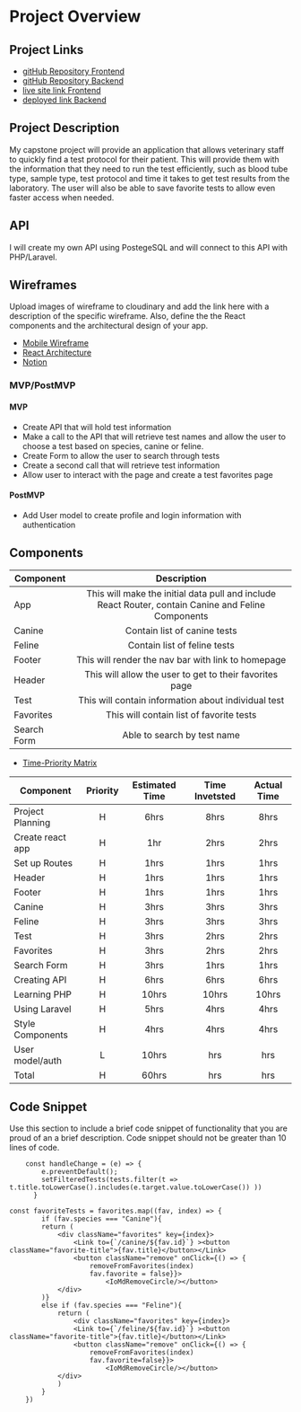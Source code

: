 # Project Overview

## Project Links

- [gitHub Repository Frontend](https://github.com/monicamclaughlan/vetTest)
- [gitHub Repository Backend]()
- [live site link Frontend]()
- [deployed link Backend]()

## Project Description

My capstone project will provide an application that allows veterinary staff to quickly find a test protocol for their patient.  This will provide them with the information that they need to run the test efficiently, such as blood tube type, sample type, test protocol and time it takes to get test results from the laboratory.  The user will also be able to save favorite tests to allow even faster access when needed.  

## API

I will create my own API using PostegeSQL and will connect to this API with PHP/Laravel.


## Wireframes

Upload images of wireframe to cloudinary and add the link here with a description of the specific wireframe. Also, define the the React components and the architectural design of your app.

- [Mobile Wireframe](https://www.figma.com/file/xGK6RSM7KjqxYdO2cHWhZG/vetTest?node-id=0%3A1)
- [React Architecture](https://www.figma.com/file/uN1LaNW7B8lpvgy3dTHAtb/React-vetTest?node-id=0%3A1)
- [Notion](https://www.notion.so/GA-Unit-4-Capstone-71f6f291ac024ab7996ee096268d97e1)

### MVP/PostMVP 

#### MVP 

- Create API that will hold test information
- Make a call to the API that will retrieve test names and allow the user to choose a test based on species, canine or feline.  
- Create Form to allow the user to search through tests
- Create a second call that will retrieve test information
- Allow user to interact with the page and create a test favorites page

#### PostMVP 

- Add User model to create profile and login information with authentication

## Components


| Component |                          Description                          |
| --------- | :-----------------------------------------------------------: |
| App       | This will make the initial data pull and include React Router, contain Canine and Feline Components |
| Canine    |          Contain list of canine tests                         |
| Feline    |          Contain list of feline tests                         |
| Footer    |          This will render the nav bar with link to homepage   |
| Header    |          This will allow the user to get to their favorites page  |
| Test      |          This will contain information about individual test  |
| Favorites |          This will contain list of favorite tests             |
|Search Form|          Able to search by test name                          |


- [Time-Priority Matrix](https://docs.google.com/spreadsheets/d/16aDWGDzB2D1AZdw1CxAAtfeCEYMYQ9sKih-R3A2aB9c/edit#gid=417043777)

| Component        | Priority | Estimated Time | Time Invetsted | Actual Time |
| ---------------- | :------: | :------------: | :------------: | :---------: |
| Project Planning |    H     |      6hrs      |     8hrs        |      8hrs    |
| Create react app |    H     |      1hr       |     2hrs        |      2hrs    |
| Set up Routes    |    H     |      1hrs      |     1hrs        |      1hrs    |
| Header           |    H     |      1hrs      |     1hrs        |      1hrs    |
| Footer           |    H     |      1hrs      |     1hrs        |      1hrs    |
| Canine           |    H     |      3hrs      |     3hrs        |   3hrs       |
| Feline           |    H     |      3hrs      |     3hrs        |   3hrs       |
| Test             |    H     |      3hrs      |     2hrs        |   2hrs       |
| Favorites        |    H     |      3hrs      |     2hrs        |   2hrs       |
| Search Form      |    H     |      3hrs      |     1hrs        |   1hrs      |
| Creating API     |    H     |      6hrs      |     6hrs        |   6hrs       |
| Learning PHP     |    H     |      10hrs     |     10hrs        |   10hrs       | 
| Using Laravel    |    H     |      5hrs      |     4hrs        |   4hrs       |
| Style Components |    H     |      4hrs      |     4hrs        |     4hrs     |
| User model/auth  |    L     |      10hrs     |     hrs        |    hrs      |
| Total            |    H     |      60hrs     |     hrs        |    hrs      |



## Code Snippet

Use this section to include a brief code snippet of functionality that you are proud of an a brief description. Code snippet should not be greater than 10 lines of code.

```
    const handleChange = (e) => {
        e.preventDefault();
        setFilteredTests(tests.filter(t => t.title.toLowerCase().includes(e.target.value.toLowerCase()) ))
      }
```

```
const favoriteTests = favorites.map((fav, index) => { 
        if (fav.species === "Canine"){
        return ( 
            <div className="favorites" key={index}>
                <Link to={`/canine/${fav.id}`} ><button className="favorite-title">{fav.title}</button></Link>
                <button className="remove" onClick={() => {
                    removeFromFavorites(index)
                    fav.favorite = false}}>
                        <IoMdRemoveCircle/></button>
            </div>
        )}
        else if (fav.species === "Feline"){ 
            return ( 
                <div className="favorites" key={index}>
                <Link to={`/feline/${fav.id}`} ><button className="favorite-title">{fav.title}</button></Link>
                <button className="remove" onClick={() => {
                    removeFromFavorites(index)
                    fav.favorite=false}}>
                        <IoMdRemoveCircle/></button>
            </div>
            )
        }
    })
```    



